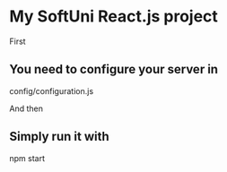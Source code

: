 # My SoftUni React.js project

First
## You need to configure your server in 
config/configuration.js

And then
## Simply run it with 
npm start
